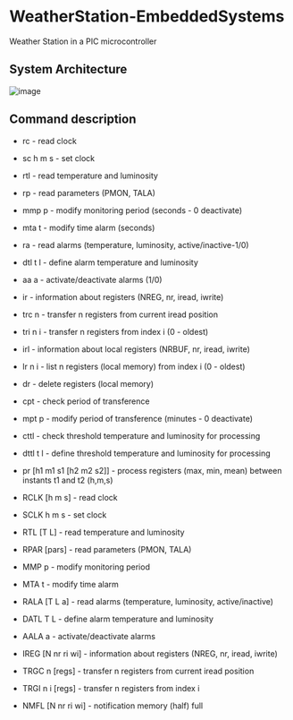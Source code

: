 # WeatherStation-EmbeddedSystems
 Weather Station in a PIC microcontroller
 
 ## System Architecture
 
 ![image](https://user-images.githubusercontent.com/60743836/181848981-acbd9021-a628-4deb-9f8a-bd9e90914917.png)
 
 ## Command description
 
* rc - read clock

* sc h m s - set clock

* rtl - read temperature and luminosity

* rp - read parameters (PMON, TALA)

* mmp p - modify monitoring period (seconds - 0 deactivate)

* mta t - modify time alarm (seconds)

* ra - read alarms (temperature, luminosity, active/inactive-1/0)

* dtl t l - define alarm temperature and luminosity

* aa a - activate/deactivate alarms (1/0)

* ir - information about registers (NREG, nr, iread, iwrite)

* trc n - transfer n registers from current iread position

* tri n i - transfer n registers from index i (0 - oldest)

* irl - information about local registers (NRBUF, nr, iread, iwrite)

* lr n i - list n registers (local memory) from index i (0 - oldest)

* dr - delete registers (local memory)

* cpt - check period of transference

* mpt p - modify period of transference (minutes - 0 deactivate)

* cttl - check threshold temperature and luminosity for processing

* dttl t l - define threshold temperature and luminosity for processing

* pr [h1 m1 s1 [h2 m2 s2]] - process registers (max, min, mean) between instants t1 and t2 (h,m,s)


* RCLK [h m s] - read clock

* SCLK h m s - set clock

* RTL [T L] - read temperature and luminosity

* RPAR [pars] - read parameters (PMON, TALA)

* MMP p - modify monitoring period

* MTA t - modify time alarm

* RALA [T L a] - read alarms (temperature, luminosity, active/inactive)

* DATL T L - define alarm temperature and luminosity

* AALA a - activate/deactivate alarms

* IREG [N nr ri wi] - information about registers (NREG, nr, iread, iwrite)

* TRGC n [regs] - transfer n registers from current iread position

* TRGI n i [regs] - transfer n registers from index i

* NMFL [N nr ri wi] - notification memory (half) full

